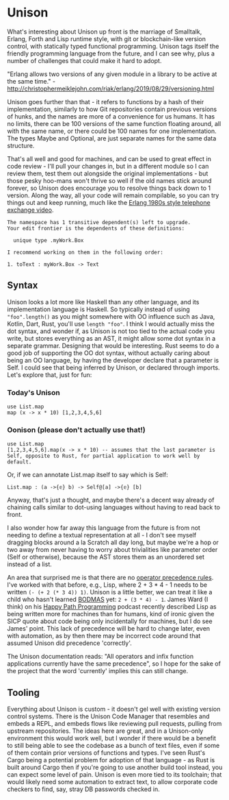 # Unison

What's interesting about Unison up front is the marriage of Smalltalk, Erlang, Forth and Lisp runtime style, with git or blockchain-like version control, with statically typed functional programming. Unison tags itself the friendly programming language from the future, and I can see why, plus a number of challenges that could make it hard to adopt.

"Erlang allows two versions of any given module in a library to be active at the same time." - http://christophermeiklejohn.com/riak/erlang/2019/08/29/versioning.html

Unison goes further than that - it refers to functions by a hash of their implementation, similarly to how Git repositories contain previous versions of hunks, and the names are more of a convenience for us humans. It has no limits, there can be 100 versions of the same function floating around, all with the same name, or there could be 100 names for one implementation. The types Maybe and Optional, are just separate names for the same data structure.

That's all well and good for machines, and can be used to great effect in code review - I'll pull your changes in, but in a different module so I can review them, test them out alongside the original implementations - but those pesky hoo-mans won't thrive so well if the old names stick around forever, so Unison does encourage you to resolve things back down to 1 version. Along the way, all your code will remain compilable, so you can try things out and keep running, much like the [Erlang 1980s style telephone exchange video](https://www.youtube.com/watch?v=xrIjfIjssLE).

```
The namespace has 1 transitive dependent(s) left to upgrade.
Your edit frontier is the dependents of these definitions:

  unique type .myWork.Box

I recommend working on them in the following order:

1. toText : myWork.Box -> Text
```

## Syntax

Unison looks a lot more like Haskell than any other language, and its implementation language is Haskell. So typically instead of using `"foo".length()` as you might somewhere with OO influence such as Java, Kotlin, Dart, Rust, you'll use `length "foo"`. I think I would actually miss the dot syntax, and wonder if, as Unison is not too tied to the actual code you write, but stores everything as an AST, it might allow some dot syntax in a separate grammar. Designing that would be interesting. Rust seems to do a good job of supporting the OO dot syntax, without actually caring about being an OO language, by having the developer declare that a parameter is Self. I could see that being inferred by Unison, or declared through imports. Let's explore that, just for fun:

### Today's Unison

```
use List.map
map (x -> x * 10) [1,2,3,4,5,6]
```

### Oonison (please don't actually use that!)

```
use List.map
[1,2,3,4,5,6].map(x -> x * 10) -- assumes that the last parameter is Self, opposite to Rust, for partial application to work well by default.
```

Or, if we can annotate List.map itself to say which is Self:

```
List.map : (a ->{𝕖} b) -> Self@[a] ->{𝕖} [b]
```

Anyway, that's just a thought, and maybe there's a decent way already of chaining calls similar to dot-using languages without having to read back to front.

I also wonder how far away this language from the future is from not needing to define a textual representation at all - I don't see myself dragging blocks around a la Scratch all day long, but maybe we're a hop or two away from never having to worry about trivialities like parameter order (Self or otherwise), because the AST stores them as an unordered set instead of a list.

An area that surprised me is that there are no [operator precedence rules](https://www.unison-lang.org/learn/language-reference/syntactic-precedence-operators-prefix-function-application/). I've worked with that before, e.g., Lisp, where 2 + 3 * 4 - 1 needs to be written `(- (+ 2 (* 3 4)) 1)`. Unison is a little better, we can treat it like a child who hasn't learned [BODMAS](https://en.wikipedia.org/wiki/Order_of_operations) yet: `2 + (3 * 4) - 1`. James Ward (I think) on his [Happy Path Programming](https://happypathprogramming.com/) podcast recently described Lisp as being written more for machines than for humans, kind of ironic given the SICP quote about code being only incidentally for machines, but I do see James' point. This lack of precedence will be hard to change later, even with automation, as by then there may be incorrect code around that assumed Unison did precedence 'correctly'.

The Unison documentation reads: "All operators and infix function applications currently have the same precedence", so I hope for the sake of the project that the word 'currently' implies this can still change.

## Tooling

Everything about Unison is custom - it doesn't gel well with existing version control systems. There is the Unison Code Manager that resembles and embeds a REPL, and embeds flows like reviewing pull requests, pulling from upstream repositories. The ideas here are great, and in a Unison-only environment this would work well, but I wonder if there would be a benefit to still being able to see the codebase as a bunch of text files, even if some of them contain prior versions of functions and types. I've seen Rust's Cargo being a potential problem for adoption of that language - as Rust is built around Cargo then if you're going to use another build tool instead, you can expect some level of pain. Unison is even more tied to its toolchain; that would likely need some automation to extract text, to allow corporate code checkers to find, say, stray DB passwords checked in.
